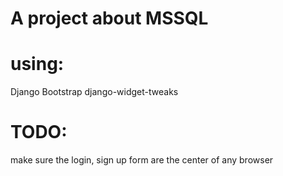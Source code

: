 # A project about MSSQL
# using:

Django
Bootstrap
django-widget-tweaks

# TODO:
make sure the login, sign up form are the center of any browser
